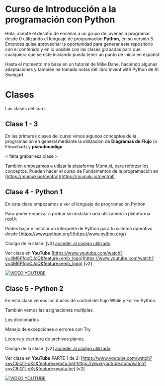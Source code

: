 # Curso de Introducción a la programación con Python

Hola, acepté el desafío de enseñar a un grupo de jóvenes a programar desde 0 utilizando el lenguaje de programación **Python**, en su versión 3.
Entonces quise aprovechar la oportunidad para generar este repositorio con el contenido y en lo posible con las clases grabadas para que cualquiera que se este iniciando pueda tener un punto de inicio en español.

Hasta el momento me base en un tutorial de Mike Dane, haciendo algunas adaptaciones y también he tomado notas del libro Invent with Python de Al Sweigart


# Clases

Las clases del curo.

## Clase 1 - 3

En las primeras clases del curso vimos algunos conceptos de la programación en general mediante la utilización de **Diagramas de Flujo** (o Flowchart) y **pseudocódigo**​.

< falta grabar esa clase >

También empezamos a utilzar la plataforma Mumuki, para reforzar los conceptos. Pueden hacer el curso de Fundamentos de la programación en [https://mumuki.io/central](https://mumuki.io/central)

## Clase 4 - Python 1
En esta clase empezamos a ver el lenguaje de programación Python.

Para poder empezar a probar sin instalar nada utilizamos la plataforma [repl.it](https://repl.it/)

Podes bajar e instalar un interprete de Python para tu sistema operativo desde [https://www.python.org/](https://www.python.org/)

Código de la clase: [v3] [acceder al código utilizado](https://github.com/matiasmasca/curso_python/tree/Clase01)

Ver clase en **YouTube** [https://www.youtube.com/watch?v=4M6PfqcCJcQ&feature=emb_logo](https://www.youtube.com/watch?v=4M6PfqcCJcQ&feature=emb_logo) [v2]


[![VIDEO YOUTUBE](http://img.youtube.com/vi/4M6PfqcCJcQ/0.jpg)](http://www.youtube.com/watch?v=4M6PfqcCJcQ)


## Clase 5 - Python 2
En esta clase vemos los bucles de control del flujo While y For en Python.

También vemos las asignaciones multiples.

Los diccionarios

Manejo de excepciones o errores con Try

Lectura y escritura de archivos planos.

Código de la clase: [v2] [acceder al código utilizado](https://github.com/matiasmasca/curso_python/tree/Clase02)


Ver clase en **YouTube** PARTE 1 de 2: [https://www.youtube.com/watch?v=vC6iQ1I-oXs&feature=youtu.be](https://www.youtube.com/watch?v=vC6iQ1I-oXs&feature=youtu.be) [v2]

[![VIDEO YOUTUBE](http://img.youtube.com/vi/vC6iQ1I-oXs/0.jpg)](http://www.youtube.com/watch?v=vC6iQ1I-oXs)


